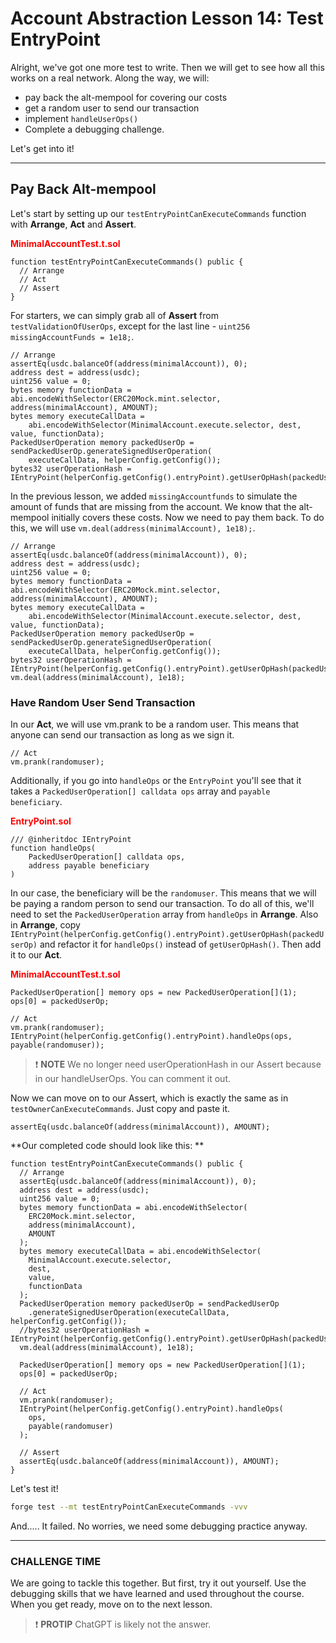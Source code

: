 # Account Abstraction Lesson 14: Test EntryPoint

Alright, we've got one more test to write. Then we will get to see how all this works on a real network. Along the way, we will:

- pay back the alt-mempool for covering our costs
- get a random user to send our transaction
- implement `handleUserOps()`
- Complete a debugging challenge.

Let's get into it!

---

## Pay Back Alt-mempool

Let's start by setting up our `testEntryPointCanExecuteCommands` function with **Arrange**, **Act** and **Assert**.

**<span style="color:red">MinimalAccountTest.t.sol</span>**

```solidity
function testEntryPointCanExecuteCommands() public {
  // Arrange
  // Act
  // Assert
}
```

For starters, we can simply grab all of **Assert** from `testValidationOfUserOps`, except for the last line - `uint256 missingAccountFunds = 1e18;`.

```solidity
// Arrange
assertEq(usdc.balanceOf(address(minimalAccount)), 0);
address dest = address(usdc);
uint256 value = 0;
bytes memory functionData = abi.encodeWithSelector(ERC20Mock.mint.selector, address(minimalAccount), AMOUNT);
bytes memory executeCallData =
    abi.encodeWithSelector(MinimalAccount.execute.selector, dest, value, functionData);
PackedUserOperation memory packedUserOp = sendPackedUserOp.generateSignedUserOperation(
    executeCallData, helperConfig.getConfig());
bytes32 userOperationHash = IEntryPoint(helperConfig.getConfig().entryPoint).getUserOpHash(packedUserOp);
```

In the previous lesson, we added `missingAccountfunds` to simulate the amount of funds that are missing from the account. We know that the alt-mempool initially covers these costs. Now we need to pay them back. To do this, we will use `vm.deal(address(minimalAccount), 1e18);`.

```solidity
// Arrange
assertEq(usdc.balanceOf(address(minimalAccount)), 0);
address dest = address(usdc);
uint256 value = 0;
bytes memory functionData = abi.encodeWithSelector(ERC20Mock.mint.selector, address(minimalAccount), AMOUNT);
bytes memory executeCallData =
    abi.encodeWithSelector(MinimalAccount.execute.selector, dest, value, functionData);
PackedUserOperation memory packedUserOp = sendPackedUserOp.generateSignedUserOperation(
    executeCallData, helperConfig.getConfig());
bytes32 userOperationHash = IEntryPoint(helperConfig.getConfig().entryPoint).getUserOpHash(packedUserOp);
vm.deal(address(minimalAccount), 1e18);
```

### Have Random User Send Transaction

In our **Act**, we will use vm.prank to be a random user. This means that anyone can send our transaction as long as we sign it.

```solidity
// Act
vm.prank(randomuser);
```

Additionally, if you go into `handleOps` or the `EntryPoint` you'll see that it takes a `PackedUserOperation[] calldata ops` array and `payable beneficiary`.

**<span style="color:red">EntryPoint.sol</span>**

```solidity
/// @inheritdoc IEntryPoint
function handleOps(
    PackedUserOperation[] calldata ops,
    address payable beneficiary
)
```

In our case, the beneficiary will be the `randomuser`. This means that we will be paying a random person to send our transaction. To do all of this, we'll need to set the `PackedUserOperation` array from `handleOps` in **Arrange**. Also in **Arrange**, copy `IEntryPoint(helperConfig.getConfig().entryPoint).getUserOpHash(packedUserOp)` and refactor it for `handleOps()` instead of `getUserOpHash()`. Then add it to our **Act**.

**<span style="color:red">MinimalAccountTest.t.sol</span>**

```solidity
PackedUserOperation[] memory ops = new PackedUserOperation[](1);
ops[0] = packedUserOp;

// Act
vm.prank(randomuser);
IEntryPoint(helperConfig.getConfig().entryPoint).handleOps(ops, payable(randomuser));
```

> ❗ **NOTE** We no longer need userOperationHash in our Assert because in our handleUserOps. You can comment it out.

Now we can move on to our Assert, which is exactly the same as in `testOwnerCanExecuteCommands`. Just copy and paste it.

```solidity
assertEq(usdc.balanceOf(address(minimalAccount)), AMOUNT);
```

**Our completed code should look like this: **

```solidity
function testEntryPointCanExecuteCommands() public {
  // Arrange
  assertEq(usdc.balanceOf(address(minimalAccount)), 0);
  address dest = address(usdc);
  uint256 value = 0;
  bytes memory functionData = abi.encodeWithSelector(
    ERC20Mock.mint.selector,
    address(minimalAccount),
    AMOUNT
  );
  bytes memory executeCallData = abi.encodeWithSelector(
    MinimalAccount.execute.selector,
    dest,
    value,
    functionData
  );
  PackedUserOperation memory packedUserOp = sendPackedUserOp
    .generateSignedUserOperation(executeCallData, helperConfig.getConfig());
  //bytes32 userOperationHash = IEntryPoint(helperConfig.getConfig().entryPoint).getUserOpHash(packedUserOp);
  vm.deal(address(minimalAccount), 1e18);

  PackedUserOperation[] memory ops = new PackedUserOperation[](1);
  ops[0] = packedUserOp;

  // Act
  vm.prank(randomuser);
  IEntryPoint(helperConfig.getConfig().entryPoint).handleOps(
    ops,
    payable(randomuser)
  );

  // Assert
  assertEq(usdc.balanceOf(address(minimalAccount)), AMOUNT);
}
```

Let's test it!

```bash
forge test --mt testEntryPointCanExecuteCommands -vvv
```

And..... It failed. No worries, we need some debugging practice anyway.

---

### CHALLENGE TIME

We are going to tackle this together. But first, try it out yourself. Use the debugging skills that we have learned and used throughout the course. When you get ready, move on to the next lesson.

> ❗ **PROTIP** ChatGPT is likely not the answer.
